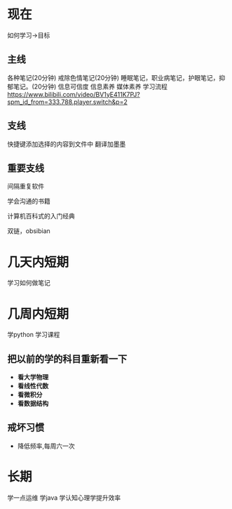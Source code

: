 # 现在 
如何学习->目标

## 主线
各种笔记(20分钟)
戒除色情笔记(20分钟)
睡眠笔记，职业病笔记，护眼笔记，抑郁笔记。(20分钟)
信息可信度
信息素养
媒体素养
学习流程
https://www.bilibili.com/video/BV1yE411K7PJ?spm_id_from=333.788.player.switch&p=2

## 支线
快捷键添加选择的内容到文件中
翻译加墨墨

## 重要支线
间隔重复软件

学会沟通的书籍

计算机百科式的入门经典

双链，obsibian
# 几天内短期

学习如何做笔记


# 几周内短期 
学python
学习课程

## 把以前的学的科目重新看一下
- **看大学物理**
- **看线性代数**
- **看微积分**
- **看数据结构**

## 戒坏习惯
- 降低频率,每周六一次

# 长期
学一点运维
学java
学认知心理学提升效率


